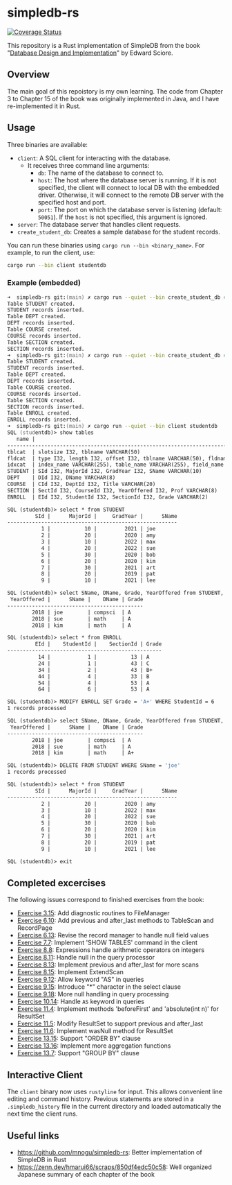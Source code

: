 # simpledb-rs

[![Coverage Status](https://coveralls.io/repos/github/flowlight0/simpledb-rs/badge.svg?branch=main)](https://coveralls.io/github/flowlight0/simpledb-rs?branch=main)

This repository is a Rust implementation of SimpleDB from the book "[Database Design and Implementation](https://link.springer.com/book/10.1007/978-3-030-33836-7)" by Edward Sciore.

## Overview

The main goal of this repoistory is my own learning. The code from Chapter 3 to Chapter 15 of the book was originally implemented in Java, and I have re-implemented it in Rust.

## Usage

Three binaries are available:

- `client`: A SQL client for interacting with the database.
  - It receives three command line arguments:
    - `db`: The name of the database to connect to.
    - `host`: The host where the database server is running. If it is not specified, the client will connect to local DB with the embedded driver. Otherwise, it will connect to the remote DB server with the specified host and port.
    - `port`: The port on which the database server is listening (default: `50051`). If the `host` is not specified, this argument is ignored.
- `server`: The database server that handles client requests.
- `create_student_db`: Creates a sample database for the student records.

You can run these binaries using `cargo run --bin <binary_name>`. For example, to run the client, use:

```bash
cargo run --bin client studentdb
```

### Example (embedded)

```zsh
➜  simpledb-rs git:(main) ✗ cargo run --quiet --bin create_student_db # Create STUDENT DB for DEMO
Table STUDENT created.
STUDENT records inserted.
Table DEPT created.
DEPT records inserted.
Table COURSE created.
COURSE records inserted.
Table SECTION created.
SECTION records inserted.
➜  simpledb-rs git:(main) ✗ cargo run --quiet --bin create_student_db # Create STUDENT DB for DEMO
Table STUDENT created.
STUDENT records inserted.
Table DEPT created.
DEPT records inserted.
Table COURSE created.
COURSE records inserted.
Table SECTION created.
SECTION records inserted.
Table ENROLL created.
ENROLL records inserted.
➜  simpledb-rs git:(main) ✗ cargo run --quiet --bin client studentdb
SQL (studentdb)> show tables
   name |                                                                     schema
------------------------------------------------------------------------------------
tblcat  | slotsize I32, tblname VARCHAR(50)
fldcat  | type I32, length I32, offset I32, tblname VARCHAR(50), fldname VARCHAR(50)
idxcat  | index_name VARCHAR(255), table_name VARCHAR(255), field_name VARCHAR(255)
STUDENT | SId I32, MajorId I32, GradYear I32, SName VARCHAR(10)
DEPT    | DId I32, DName VARCHAR(8)
COURSE  | CId I32, DeptId I32, Title VARCHAR(20)
SECTION | SectId I32, CourseId I32, YearOffered I32, Prof VARCHAR(8)
ENROLL  | EId I32, StudentId I32, SectionId I32, Grade VARCHAR(2)

SQL (studentdb)> select * from STUDENT
         SId |      MajorId |     GradYear |      SName
-------------------------------------------------------
           1 |           10 |         2021 | joe
           2 |           20 |         2020 | amy
           3 |           10 |         2022 | max
           4 |           20 |         2022 | sue
           5 |           30 |         2020 | bob
           6 |           20 |         2020 | kim
           7 |           30 |         2021 | art
           8 |           20 |         2019 | pat
           9 |           10 |         2021 | lee

SQL (studentdb)> select SName, DName, Grade, YearOffered from STUDENT, DEPT, ENROLL, SECTION where SId = StudentId and SectId = SectionId and DId = MajorId and YearOffered = 2018
 YearOffered |      SName |    DName | Grade
--------------------------------------------
        2018 | joe        | compsci  | A
        2018 | sue        | math     | A
        2018 | kim        | math     | A

SQL (studentdb)> select * from ENROLL
         EId |    StudentId |    SectionId | Grade
--------------------------------------------------
          14 |            1 |           13 | A
          24 |            1 |           43 | C
          34 |            2 |           43 | B+
          44 |            4 |           33 | B
          54 |            4 |           53 | A
          64 |            6 |           53 | A

SQL (studentdb)> MODIFY ENROLL SET Grade = 'A+' WHERE StudentId = 6
1 records processed

SQL (studentdb)> select SName, DName, Grade, YearOffered from STUDENT, DEPT, ENROLL, SECTION where SId = StudentId and SectId = SectionId and DId = MajorId and YearOffered = 2018
 YearOffered |      SName |    DName | Grade
--------------------------------------------
        2018 | joe        | compsci  | A
        2018 | sue        | math     | A
        2018 | kim        | math     | A+

SQL (studentdb)> DELETE FROM STUDENT WHERE SName = 'joe'
1 records processed

SQL (studentdb)> select * from STUDENT
         SId |      MajorId |     GradYear |      SName
-------------------------------------------------------
           2 |           20 |         2020 | amy
           3 |           10 |         2022 | max
           4 |           20 |         2022 | sue
           5 |           30 |         2020 | bob
           6 |           20 |         2020 | kim
           7 |           30 |         2021 | art
           8 |           20 |         2019 | pat
           9 |           10 |         2021 | lee

SQL (studentdb)> exit

```

## Completed excercises

The following issues correspond to finished exercises from the book:

- [Exercise 3.15](https://github.com/flowlight0/simpledb-rs/issues/33): Add diagnostic routines to FileManager
- [Exercise 6.10](https://github.com/flowlight0/simpledb-rs/issues/66): Add previous and after_last methods to TableScan and RecordPage
- [Exercise 6.13](https://github.com/flowlight0/simpledb-rs/issues/74): Revise the record manager to handle null field values
- [Exercise 7.7](https://github.com/flowlight0/simpledb-rs/issues/75): Implement 'SHOW TABLES' command in the client
- [Exercise 8.8](https://github.com/flowlight0/simpledb-rs/issues/116): Expressions handle arithmetic operators on integers
- [Exercise 8.11](https://github.com/flowlight0/simpledb-rs/issues/77): Handle null in the query processor
- [Exercise 8.13](https://github.com/flowlight0/simpledb-rs/issues/69): Implement previous and after_last for more scans
- [Exercise 8.15](https://github.com/flowlight0/simpledb-rs/issues/115): Implement ExtendScan
- [Exercise 9.12](https://github.com/flowlight0/simpledb-rs/issues/114): Allow keyword "AS" in queries
- [Exercise 9.15](https://github.com/flowlight0/simpledb-rs/issues/79): Introduce "\*" character in the select clause
- [Exercise 9.18](https://github.com/flowlight0/simpledb-rs/issues/83): More null handling in query processing
- [Exercise 10.14](https://github.com/flowlight0/simpledb-rs/issues/122): Handle `AS` keyword in queries
- [Exercise 11.4](https://github.com/flowlight0/simpledb-rs/issues/63): Implement methods 'beforeFirst' and 'absolute(int n)' for ResultSet
- [Exercise 11.5](https://github.com/flowlight0/simpledb-rs/issues/72): Modify ResultSet to support previous and after_last
- [Exercise 11.6](https://github.com/flowlight0/simpledb-rs/issues/85): Implement wasNull method for ResultSet
- [Exercise 13.15](https://github.com/flowlight0/simpledb-rs/issues/110): Support "ORDER BY" clause
- [Exercise 13.16](https://github.com/flowlight0/simpledb-rs/issues/112): Implement more aggregation functions
- [Exercise 13.7](https://github.com/flowlight0/simpledb-rs/issues/127): Support "GROUP BY" clause

## Interactive Client

The `client` binary now uses `rustyline` for input. This allows convenient line editing and command history. Previous statements are stored in a `.simpledb_history` file in the current directory and loaded automatically the next time the client runs.

## Useful links

- https://github.com/mnogu/simpledb-rs: Better implementation of SimpleDB in Rust
- https://zenn.dev/hmarui66/scraps/850df4edc50c58: Well organized Japanese summary of each chapter of the book
